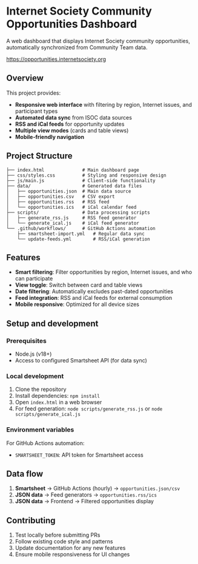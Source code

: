 # Internet Society Community Opportunities Dashboard

A web dashboard that displays Internet Society community opportunities, automatically synchronized from Community Team data.

https://opportunities.internetsociety.org

## Overview

This project provides:
- **Responsive web interface** with filtering by region, Internet issues, and participant types
- **Automated data sync** from ISOC data sources
- **RSS and iCal feeds** for opportunity updates
- **Multiple view modes** (cards and table views)
- **Mobile-friendly navigation**

## Project Structure

```
├── index.html              # Main dashboard page
├── css/styles.css          # Styling and responsive design
├── js/main.js              # Client-side functionality
├── data/                   # Generated data files
│   ├── opportunities.json  # Main data source
│   ├── opportunities.csv   # CSV export
│   ├── opportunities.rss   # RSS feed
│   └── opportunities.ics   # iCal calendar feed
├── scripts/                # Data processing scripts
│   ├── generate_rss.js     # RSS feed generator
│   └── generate_ical.js    # iCal feed generator
└── .github/workflows/      # GitHub Actions automation
    ├── smartsheet-import.yml   # Regular data sync
    └── update-feeds.yml        # RSS/iCal generation

```

## Features

- **Smart filtering**: Filter opportunities by region, Internet issues, and who can participate
- **View toggle**: Switch between card and table views
- **Date filtering**: Automatically excludes past-dated opportunities
- **Feed integration**: RSS and iCal feeds for external consumption
- **Mobile responsive**: Optimized for all device sizes

## Setup and development

### Prerequisites
- Node.js (v18+)
- Access to configured Smartsheet API (for data sync)

### Local development
1. Clone the repository
2. Install dependencies: `npm install`
3. Open `index.html` in a web browser
4. For feed generation: `node scripts/generate_rss.js` or `node scripts/generate_ical.js`

### Environment variables
For GitHub Actions automation:
- `SMARTSHEET_TOKEN`: API token for Smartsheet access

## Data flow

1. **Smartsheet** → GitHub Actions (hourly) → `opportunities.json/csv`
2. **JSON data** → Feed generators → `opportunities.rss/ics`
3. **JSON data** → Frontend → Filtered opportunities display

## Contributing

1. Test locally before submitting PRs
2. Follow existing code style and patterns
3. Update documentation for any new features
4. Ensure mobile responsiveness for UI changes
